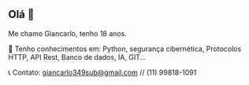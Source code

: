 ## Olá 👋

Me chamo Giancarlo, tenho 18 anos.

🧪 Tenho conhecimentos em: Python, segurança cibernética, Protocolos HTTP, API Rest, Banco de dados, IA, GIT...

📞 Contato: giancarlo349sub@gmail.com // (11) 99818-1091
